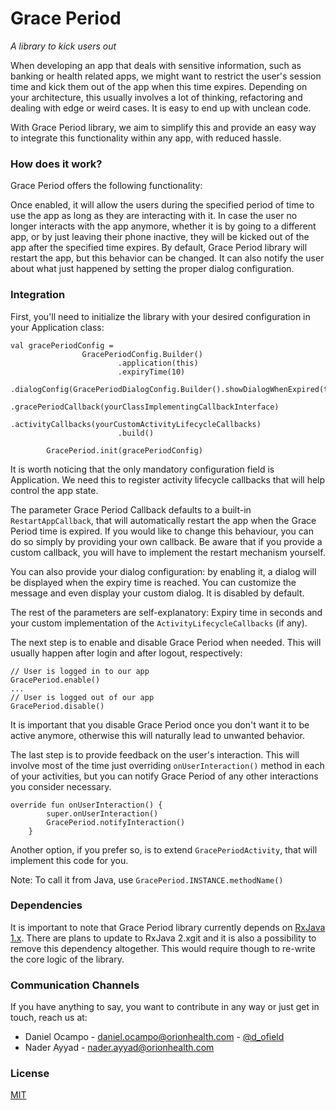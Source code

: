 Grace Period
=====================
*A library to kick users out*

When developing an app that deals with sensitive information, such as banking or health related apps, we might want to restrict the user's session time and kick them out of the app when this time expires.
Depending on your architecture, this usually involves a lot of thinking, refactoring and dealing with edge or weird cases. It is easy to end up with unclean code.

With Grace Period library, we aim to simplify this and provide an easy way to integrate this functionality within any app, with reduced hassle.

### How does it work?

Grace Period offers the following functionality:

Once enabled, it will allow the users during the specified period of time to use the app as long as they are interacting with it.
In case the user no longer interacts with the app anymore, whether it is by going to a different app, or by just leaving their phone inactive, they will be kicked out of the app after the specified time expires.
By default, Grace Period library will restart the app, but this behavior can be changed. It can also notify the user about what just happened by setting the proper dialog configuration.

### Integration

First, you'll need to initialize the library with your desired configuration in your Application class:
```
val gracePeriodConfig =
                GracePeriodConfig.Builder()
                        .application(this)
                        .expiryTime(10)
                        .dialogConfig(GracePeriodDialogConfig.Builder().showDialogWhenExpired(true).build())
                        .gracePeriodCallback(yourClassImplementingCallbackInterface)
                        .activityCallbacks(yourCustomActivityLifecycleCallbacks)
                        .build()

        GracePeriod.init(gracePeriodConfig)
```
It is worth noticing that the only mandatory configuration field is Application. We need this to register activity lifecycle callbacks that will help control the app state.

The parameter Grace Period Callback defaults to a built-in `RestartAppCallback`, that will automatically restart the app when the Grace Period time is expired. 
If you would like to change this behaviour, you can do so simply by providing your own callback. Be aware that if you provide a custom callback, you will have to implement the restart mechanism yourself.

You can also provide your dialog configuration: by enabling it, a dialog will be displayed when the expiry time is reached. You can customize the message and even display your custom dialog.
It is disabled by default.

The rest of the parameters are self-explanatory: Expiry time in seconds and your custom implementation of the `ActivityLifecycleCallbacks` (if any).

The next step is to enable and disable Grace Period when needed. This will usually happen after login and after logout, respectively:
```
// User is logged in to our app
GracePeriod.enable()
...
// User is logged out of our app
GracePeriod.disable()
```

It is important that you disable Grace Period once you don't want it to be active anymore, otherwise this will naturally lead to unwanted behavior.

The last step is to provide feedback on the user's interaction. 
This will involve most of the time just overriding `onUserInteraction()` method in each of your activities, but you can notify Grace Period of any other interactions you consider necessary.
```
override fun onUserInteraction() {
        super.onUserInteraction()
        GracePeriod.notifyInteraction()
    }
```

Another option, if you prefer so, is to extend `GracePeriodActivity`, that will implement this code for you.

Note: To call it from Java, use `GracePeriod.INSTANCE.methodName()`

### Dependencies

It is important to note that Grace Period library currently depends on [RxJava 1.x](https://github.com/ReactiveX/RxJava/tree/1.x). There are plans to update to RxJava 2.xgit  and it is also a possibility to remove this dependency altogether. This would require though to re-write the core logic of the library.

### Communication Channels

If you have anything to say, you want to contribute in any way or just get in touch, reach us at:

* Daniel Ocampo - [daniel.ocampo@orionhealth.com](mailto:daniel.ocampo@orionhealth.com) - [@d_ofield](https://twitter.com/d_ofield)
* Nader Ayyad - [nader.ayyad@orionhealth.com](mailto:nader.ayyad@orionhealth.com)

### License

[MIT](https://github.com/orionhealth/grace-period-android/blob/master/LICENSE)